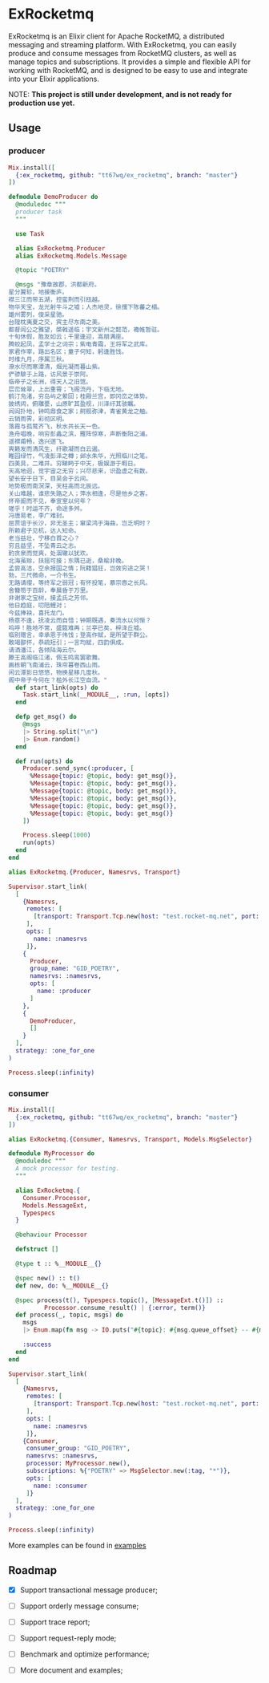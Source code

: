 # ExRocketmq

ExRocketmq is an Elixir client for Apache RocketMQ, a distributed messaging and streaming platform. 
With ExRocketmq, you can easily produce and consume messages from RocketMQ clusters, as well as manage topics and subscriptions. 
It provides a simple and flexible API for working with RocketMQ, and is designed to be easy to use and integrate into your Elixir applications.

NOTE: **This project is still under development, and is not ready for production use yet.**


## Usage

### producer
```Elixir
Mix.install([
  {:ex_rocketmq, github: "tt67wq/ex_rocketmq", branch: "master"}
])

defmodule DemoProducer do
  @moduledoc """
  producer task
  """

  use Task

  alias ExRocketmq.Producer
  alias ExRocketmq.Models.Message

  @topic "POETRY"

  @msgs "豫章故郡，洪都新府。
星分翼轸，地接衡庐。
襟三江而带五湖，控蛮荆而引瓯越。
物华天宝，龙光射牛斗之墟；人杰地灵，徐孺下陈蕃之榻。
雄州雾列，俊采星驰。
台隍枕夷夏之交，宾主尽东南之美。
都督阎公之雅望，棨戟遥临；宇文新州之懿范，襜帷暂驻。
十旬休假，胜友如云；千里逢迎，高朋满座。
腾蛟起凤，孟学士之词宗；紫电青霜，王将军之武库。
家君作宰，路出名区；童子何知，躬逢胜饯。
时维九月，序属三秋。
潦水尽而寒潭清，烟光凝而暮山紫。
俨骖騑于上路，访风景于崇阿。
临帝子之长洲，得天人之旧馆。
层峦耸翠，上出重霄；飞阁流丹，下临无地。
鹤汀凫渚，穷岛屿之萦回；桂殿兰宫，即冈峦之体势。
披绣闼，俯雕甍，山原旷其盈视，川泽纡其骇瞩。
闾阎扑地，钟鸣鼎食之家；舸舰弥津，青雀黄龙之舳。
云销雨霁，彩彻区明。
落霞与孤鹜齐飞，秋水共长天一色。
渔舟唱晚，响穷彭蠡之滨，雁阵惊寒，声断衡阳之浦。
遥襟甫畅，逸兴遄飞。
爽籁发而清风生，纤歌凝而白云遏。
睢园绿竹，气凌彭泽之樽；邺水朱华，光照临川之笔。
四美具，二难并。穷睇眄于中天，极娱游于暇日。
天高地迥，觉宇宙之无穷；兴尽悲来，识盈虚之有数。
望长安于日下，目吴会于云间。
地势极而南溟深，天柱高而北辰远。
关山难越，谁悲失路之人；萍水相逢，尽是他乡之客。
怀帝阍而不见，奉宣室以何年？
嗟乎！时运不齐，命途多舛。
冯唐易老，李广难封。
屈贾谊于长沙，非无圣主；窜梁鸿于海曲，岂乏明时？
所赖君子见机，达人知命。
老当益壮，宁移白首之心？
穷且益坚，不坠青云之志。
酌贪泉而觉爽，处涸辙以犹欢。
北海虽赊，扶摇可接；东隅已逝，桑榆非晚。
孟尝高洁，空余报国之情；阮籍猖狂，岂效穷途之哭！
勃，三尺微命，一介书生。
无路请缨，等终军之弱冠；有怀投笔，慕宗悫之长风。
舍簪笏于百龄，奉晨昏于万里。
非谢家之宝树，接孟氏之芳邻。
他日趋庭，叨陪鲤对；
今兹捧袂，喜托龙门。
杨意不逢，抚凌云而自惜；钟期既遇，奏流水以何惭？
呜呼！胜地不常，盛筵难再；兰亭已矣，梓泽丘墟。
临别赠言，幸承恩于伟饯；登高作赋，是所望于群公。
敢竭鄙怀，恭疏短引；一言均赋，四韵俱成。
请洒潘江，各倾陆海云尔。
滕王高阁临江渚，佩玉鸣鸾罢歌舞。
画栋朝飞南浦云，珠帘暮卷西山雨。
闲云潭影日悠悠，物换星移几度秋。
阁中帝子今何在？槛外长江空自流。"
  def start_link(opts) do
    Task.start_link(__MODULE__, :run, [opts])
  end

  defp get_msg() do
    @msgs
    |> String.split("\n")
    |> Enum.random()
  end

  def run(opts) do
    Producer.send_sync(:producer, [
      %Message{topic: @topic, body: get_msg()},
      %Message{topic: @topic, body: get_msg()},
      %Message{topic: @topic, body: get_msg()},
      %Message{topic: @topic, body: get_msg()},
      %Message{topic: @topic, body: get_msg()},
      %Message{topic: @topic, body: get_msg()}
    ])

    Process.sleep(1000)
    run(opts)
  end
end

alias ExRocketmq.{Producer, Namesrvs, Transport}

Supervisor.start_link(
  [
    {Namesrvs,
     remotes: [
       [transport: Transport.Tcp.new(host: "test.rocket-mq.net", port: 31120)]
     ],
     opts: [
       name: :namesrvs
     ]},
    {
      Producer,
      group_name: "GID_POETRY",
      namesrvs: :namesrvs,
      opts: [
        name: :producer
      ]
    },
    {
      DemoProducer,
      []
    }
  ],
  strategy: :one_for_one
)

Process.sleep(:infinity)

```

### consumer
```Elixir
Mix.install([
  {:ex_rocketmq, github: "tt67wq/ex_rocketmq", branch: "master"}
])

alias ExRocketmq.{Consumer, Namesrvs, Transport, Models.MsgSelector}

defmodule MyProcessor do
  @moduledoc """
  A mock processor for testing.
  """

  alias ExRocketmq.{
    Consumer.Processor,
    Models.MessageExt,
    Typespecs
  }

  @behaviour Processor

  defstruct []

  @type t :: %__MODULE__{}

  @spec new() :: t()
  def new, do: %__MODULE__{}

  @spec process(t(), Typespecs.topic(), [MessageExt.t()]) ::
          Processor.consume_result() | {:error, term()}
  def process(_, topic, msgs) do
    msgs
    |> Enum.map(fn msg -> IO.puts("#{topic}: #{msg.queue_offset} -- #{msg.message.body}") end)

    :success
  end
end

Supervisor.start_link(
  [
    {Namesrvs,
     remotes: [
       [transport: Transport.Tcp.new(host: "test.rocket-mq.net", port: 31120)]
     ],
     opts: [
       name: :namesrvs
     ]},
    {Consumer,
     consumer_group: "GID_POETRY",
     namesrvs: :namesrvs,
     processor: MyProcessor.new(),
     subscriptions: %{"POETRY" => MsgSelector.new(:tag, "*")},
     opts: [
       name: :consumer
     ]}
  ],
  strategy: :one_for_one
)

Process.sleep(:infinity)
```

More examples can be found in [examples](https://github.com/tt67wq/ex_rocketmq/tree/master/examples)

## Roadmap
- [X] Support transactional message producer;
- [ ] Support orderly message consume;
- [ ] Support trace report;
- [ ] Support request-reply mode;
- [ ] Benchmark and optimize performance;
- [ ] More document and examples;




